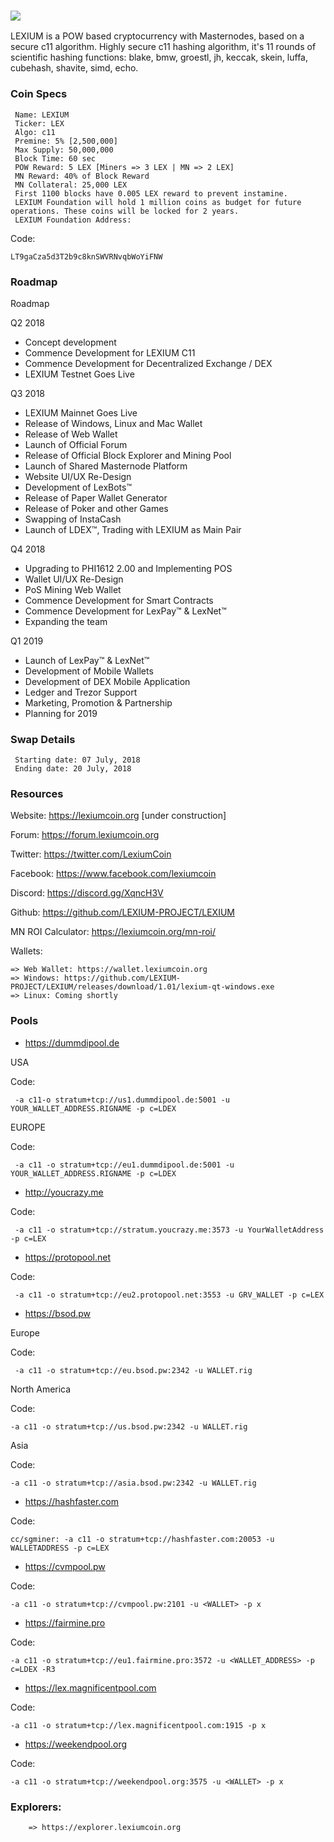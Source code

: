 ### ![](https://i.imgur.com/cTX5V4P.jpg)


LEXIUM is a POW based cryptocurrency with Masternodes, based on a secure c11 algorithm.
Highly secure c11 hashing algorithm, it's 11 rounds of scientific hashing functions: blake, bmw, groestl, jh, keccak, skein, luffa, cubehash, shavite, simd, echo.

### Coin Specs
     Name: LEXIUM
     Ticker: LEX
     Algo: c11
     Premine: 5% [2,500,000] 
     Max Supply: 50,000,000
     Block Time: 60 sec
     POW Reward: 5 LEX [Miners => 3 LEX | MN => 2 LEX]
     MN Reward: 40% of Block Reward
     MN Collateral: 25,000 LEX
     First 1100 blocks have 0.005 LEX reward to prevent instamine.
     LEXIUM Foundation will hold 1 million coins as budget for future operations. These coins will be locked for 2 years.
     LEXIUM Foundation Address:

Code:

    LT9gaCza5d3T2b9c8knSWVRNvqbWoYiFNW


### Roadmap

Roadmap

Q2 2018

- Concept development
- Commence Development for LEXIUM C11
- Commence Development for Decentralized Exchange / DEX 
- LEXIUM Testnet Goes Live

Q3 2018

- LEXIUM Mainnet Goes Live
- Release of Windows, Linux and Mac Wallet
- Release of Web Wallet
- Launch of Official Forum
- Release of Official Block Explorer and Mining Pool
- Launch of Shared Masternode Platform
- Website UI/UX Re-Design
- Development of LexBots™
- Release of Paper Wallet Generator
- Release of Poker and other Games
- Swapping of InstaCash
- Launch of LDEX™, Trading with LEXIUM as Main Pair

Q4 2018

- Upgrading to PHI1612 2.00 and Implementing POS
- Wallet UI/UX Re-Design
- PoS Mining Web Wallet
- Commence Development for Smart Contracts
- Commence Development for LexPay™ & LexNet™
- Expanding the team

Q1 2019

- Launch of LexPay™ & LexNet™
- Development of Mobile Wallets
- Development of DEX Mobile Application
- Ledger and Trezor Support
- Marketing, Promotion & Partnership
- Planning for 2019

### Swap Details

     Starting date: 07 July, 2018
     Ending date: 20 July, 2018

### Resources

Website: https://lexiumcoin.org [under construction]

Forum: https://forum.lexiumcoin.org

Twitter: https://twitter.com/LexiumCoin

Facebook: https://www.facebook.com/lexiumcoin

Discord: https://discord.gg/XqncH3V

Github: https://github.com/LEXIUM-PROJECT/LEXIUM

MN ROI Calculator: https://lexiumcoin.org/mn-roi/

Wallets:
   
    => Web Wallet: https://wallet.lexiumcoin.org
    => Windows: https://github.com/LEXIUM-PROJECT/LEXIUM/releases/download/1.01/lexium-qt-windows.exe
    => Linux: Coming shortly

### Pools

 - https://dummdipool.de

USA

Code:

     -a c11-o stratum+tcp://us1.dummdipool.de:5001 -u YOUR_WALLET_ADDRESS.RIGNAME -p c=LDEX

EUROPE

Code:

     -a c11 -o stratum+tcp://eu1.dummdipool.de:5001 -u YOUR_WALLET_ADDRESS.RIGNAME -p c=LDEX
-  http://youcrazy.me


Code:

     -a c11 -o stratum+tcp://stratum.youcrazy.me:3573 -u YourWalletAddress -p c=LEX

- https://protopool.net


Code:

     -a c11 -o stratum+tcp://eu2.protopool.net:3553 -u GRV_WALLET -p c=LEX

- https://bsod.pw

Europe

Code:

     -a с11 -o stratum+tcp://eu.bsod.pw:2342 -u WALLET.rig

North America

Code:

    -a c11 -o stratum+tcp://us.bsod.pw:2342 -u WALLET.rig

Asia

Code:

    -a c11 -o stratum+tcp://asia.bsod.pw:2342 -u WALLET.rig


- https://hashfaster.com


Code:

    cc/sgminer: -a c11 -o stratum+tcp://hashfaster.com:20053 -u WALLETADDRESS -p c=LEX


- https://cvmpool.pw


Code:

    -a c11 -o stratum+tcp://cvmpool.pw:2101 -u <WALLET> -p x


- https://fairmine.pro


Code:

    -a c11 -o stratum+tcp://eu1.fairmine.pro:3572 -u <WALLET_ADDRESS> -p c=LDEX -R3

- https://lex.magnificentpool.com


Code:

    -a c11 -o stratum+tcp://lex.magnificentpool.com:1915 -p x

- https://weekendpool.org


Code:

    -a c11 -o stratum+tcp://weekendpool.org:3575 -u <WALLET> -p x


### Explorers:
        => https://explorer.lexiumcoin.org

